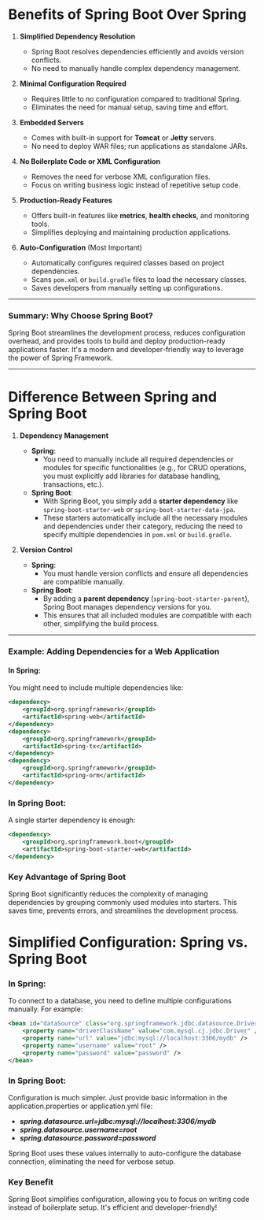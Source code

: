 # Benefits of Spring Boot Over Spring

1. **Simplified Dependency Resolution**  
   - Spring Boot resolves dependencies efficiently and avoids version conflicts.  
   - No need to manually handle complex dependency management.

2. **Minimal Configuration Required**  
   - Requires little to no configuration compared to traditional Spring.  
   - Eliminates the need for manual setup, saving time and effort.

3. **Embedded Servers**  
   - Comes with built-in support for **Tomcat** or **Jetty** servers.  
   - No need to deploy WAR files; run applications as standalone JARs.

4. **No Boilerplate Code or XML Configuration**  
   - Removes the need for verbose XML configuration files.  
   - Focus on writing business logic instead of repetitive setup code.

5. **Production-Ready Features**  
   - Offers built-in features like **metrics**, **health checks**, and monitoring tools.  
   - Simplifies deploying and maintaining production applications.

6. **Auto-Configuration** (Most Important)  
   - Automatically configures required classes based on project dependencies.  
   - Scans `pom.xml` or `build.gradle` files to load the necessary classes.  
   - Saves developers from manually setting up configurations.

---

### Summary: Why Choose Spring Boot?  
Spring Boot streamlines the development process, reduces configuration overhead, and provides tools to build and deploy production-ready applications faster. It's a modern and developer-friendly way to leverage the power of Spring Framework.

---

# Difference Between Spring and Spring Boot

1. **Dependency Management**  
   - **Spring**:  
     - You need to manually include all required dependencies or modules for specific functionalities (e.g., for CRUD operations, you must explicitly add libraries for database handling, transactions, etc.).  
   - **Spring Boot**:  
     - With Spring Boot, you simply add a **starter dependency** like `spring-boot-starter-web` or `spring-boot-starter-data-jpa`.  
     - These starters automatically include all the necessary modules and dependencies under their category, reducing the need to specify multiple dependencies in `pom.xml` or `build.gradle`.

2. **Version Control**  
   - **Spring**:  
     - You must handle version conflicts and ensure all dependencies are compatible manually.  
   - **Spring Boot**:  
     - By adding a **parent dependency** (`spring-boot-starter-parent`), Spring Boot manages dependency versions for you.  
     - This ensures that all included modules are compatible with each other, simplifying the build process.

---

### Example: Adding Dependencies for a Web Application

#### In Spring:  
You might need to include multiple dependencies like:  
```xml
<dependency>
    <groupId>org.springframework</groupId>
    <artifactId>spring-web</artifactId>
</dependency>
<dependency>
    <groupId>org.springframework</groupId>
    <artifactId>spring-tx</artifactId>
</dependency>
<dependency>
    <groupId>org.springframework</groupId>
    <artifactId>spring-orm</artifactId>
</dependency>
```

### In Spring Boot:

A single starter dependency is enough:

```xml
<dependency>
    <groupId>org.springframework.boot</groupId>
    <artifactId>spring-boot-starter-web</artifactId>
</dependency>
```

### Key Advantage of Spring Boot
Spring Boot significantly reduces the complexity of managing dependencies by grouping commonly used modules into starters. This saves time, prevents errors, and streamlines the development process.


# Simplified Configuration: Spring vs. Spring Boot

### In Spring:  
To connect to a database, you need to define multiple configurations manually. For example:  
```xml
<bean id="dataSource" class="org.springframework.jdbc.datasource.DriverManagerDataSource">
    <property name="driverClassName" value="com.mysql.cj.jdbc.Driver" />
    <property name="url" value="jdbc:mysql://localhost:3306/mydb" />
    <property name="username" value="root" />
    <property name="password" value="password" />
</bean>
```

### In Spring Boot:
Configuration is much simpler. Just provide basic information in the application.properties or application.yml file:

- ***spring.datasource.url=jdbc:mysql://localhost:3306/mydb***
- ***spring.datasource.username=root***
- ***spring.datasource.password=password***

Spring Boot uses these values internally to auto-configure the database connection, eliminating the need for verbose setup.

### Key Benefit
Spring Boot simplifies configuration, allowing you to focus on writing code instead of boilerplate setup. It's efficient and developer-friendly!






